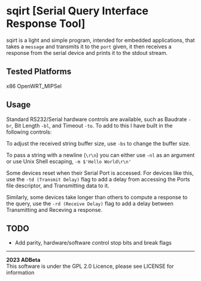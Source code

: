 # sqirt [Serial Query Interface Response Tool]
sqirt is a light and simple program, intended for embedded applications, that
takes a `message` and transmits it to the `port` given, it then receives a
response from the serial device and prints it to the stdout stream.

## Tested Platforms
x86
OpenWRT_MIPSel

## Usage
Standard RS232/Serial hardware controls are available, such as Baudrate `-br`,
Bit Length `-bl`, and Timeout `-to`. To add to this I have built in the 
following controls:

To adjust the received string buffer size, use `-bs` to change the buffer size.

To pass a string with a newline (`\r\n`) you can either use `-nl` as an argument
or use Unix Shell escaping, `-m $'Hello World\r\n'`  

Some devices reset when their Serial Port is accessed. For devices like this,
use the `-td (Transmit Delay)` flag to add a delay from accessing the Ports 
file descriptor, and Transmitting data to it.  

Similarly, some devices take longer than others to compute a response to the 
query, use the `-rd (Receive Delay)` flag to add a delay between Transmitting
and Receving a response.  


## TODO
* Add parity, hardware/software control stop bits and break flags

----
<b> 2023 ADBeta </b>  
This software is under the GPL 2.0 Licence, please see LICENSE for information
